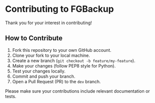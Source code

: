 # Contributing to FGBackup

Thank you for your interest in contributing!

## How to Contribute
1. Fork this repository to your own GitHub account.
2. Clone your fork to your local machine.
3. Create a new branch (`git checkout -b feature/my-feature`).
4. Make your changes (follow PEP8 style for Python).
5. Test your changes locally.
6. Commit and push your branch.
7. Open a Pull Request (PR) to the `dev` branch.

Please make sure your contributions include relevant documentation or tests.
